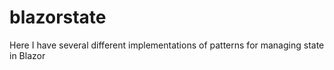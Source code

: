 # blazorstate
Here I have several different implementations of patterns for managing state in Blazor
